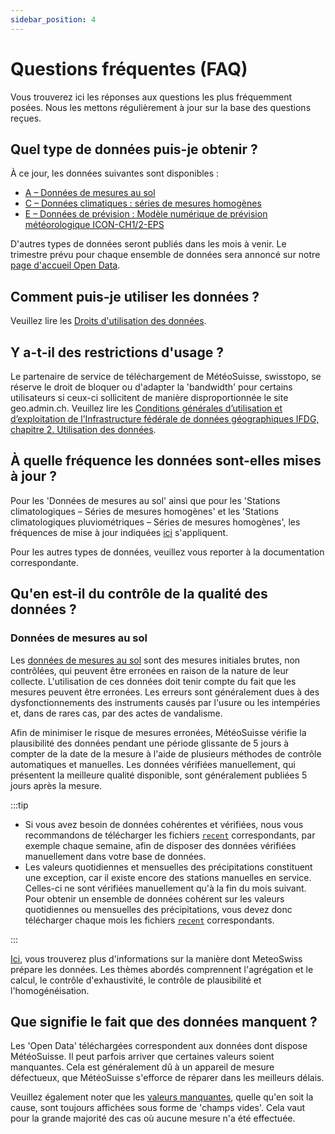 ```yaml
---
sidebar_position: 4
---
```


# Questions fréquentes (FAQ)
Vous trouverez ici les réponses aux questions les plus fréquemment posées. Nous les mettons régulièrement à jour sur la base des questions reçues.


## Quel type de données puis-je obtenir ?
À ce jour, les données suivantes sont disponibles :
- [A – Données de mesures au sol](/a-data-groundbased)
- [C – Données climatiques : séries de mesures homogènes](/c-climate-data)
- [E – Données de prévision : Modèle numérique de prévision météorologique ICON-CH1/2-EPS](/e-forecast-data/e2-e3-numerical-weather-forecasting-model)

D'autres types de données seront publiés dans les mois à venir. Le trimestre prévu pour chaque ensemble de données sera annoncé sur notre [page d'accueil Open Data](https://www.meteosuisse.admin.ch/services-et-publications/service/open-data.html).

<!--  [B - Données de mesures de l'atmosphère](/b-data-atmosphere)  -->
<!--  [D - Données radar](/d-data-radar)  -->


## Comment puis-je utiliser les données ?
Veuillez lire les [Droits d'utilisation des données](/general/terms-of-use#2-droits-dutilisation-des-donn%C3%A9es).


## Y a-t-il des restrictions d'usage ?
Le partenaire de service de téléchargement de MétéoSuisse, swisstopo, se réserve le droit de bloquer ou d'adapter la 'bandwidth' pour certains utilisateurs si ceux-ci sollicitent de manière disproportionnée le site geo.admin.ch. Veuillez lire les [Conditions générales d’utilisation et d’exploitation de l’Infrastructure fédérale de données géographiques IFDG, chapitre 2. Utilisation des données](https://www.geo.admin.ch/fr/conditions-generales-utilisation-ifdg#2.-Utilisation-des-donn%C3%A9es).


## À quelle fréquence les données sont-elles mises à jour ?
Pour les 'Données de mesures au sol' ainsi que pour les 'Stations climatologiques – Séries de mesures homogènes' et les 'Stations climatologiques pluviométriques – Séries de mesures homogènes', les fréquences de mise à jour indiquées [ici](/general/download#update-frequency) s'appliquent.

Pour les autres types de données, veuillez vous reporter à la documentation correspondante.


## Qu'en est-il du contrôle de la qualité des données ?  <!-- Ne modifiez pas ce titre ! -->

### Données de mesures au sol
Les [données de mesures au sol](/a-data-groundbased) sont des mesures initiales brutes, non contrôlées, qui peuvent être erronées en raison de la nature de leur collecte. L'utilisation de ces données doit tenir compte du fait que les mesures peuvent être erronées. Les erreurs sont généralement dues à des dysfonctionnements des instruments causés par l'usure ou les intempéries et, dans de rares cas, par des actes de vandalisme.

Afin de minimiser le risque de mesures erronées, MétéoSuisse vérifie la plausibilité des données pendant une période glissante de 5 jours à compter de la date de la mesure à l'aide de plusieurs méthodes de contrôle automatiques et manuelles. Les données vérifiées manuellement, qui présentent la meilleure qualité disponible, sont généralement publiées 5 jours après la mesure.

:::tip

- Si vous avez besoin de données cohérentes et vérifiées, nous vous recommandons de télécharger les fichiers [`recent`](/general/download#update-frequency) correspondants, par exemple chaque semaine, afin de disposer des données vérifiées manuellement dans votre base de données.
- Les valeurs quotidiennes et mensuelles des précipitations constituent une exception, car il existe encore des stations manuelles en service. Celles-ci ne sont vérifiées manuellement qu'à la fin du mois suivant. Pour obtenir un ensemble de données cohérent sur les valeurs quotidiennes ou mensuelles des précipitations, vous devez donc télécharger chaque mois les fichiers [`recent`](/general/download#update-frequency) correspondants.

:::

[Ici](https://www.meteosuisse.admin.ch/meteo/systemes-de-mesure/gestion-des-donnees/preparation-des-donnees.html), vous trouverez plus d'informations sur la manière dont MeteoSwiss prépare les données. Les thèmes abordés comprennent l'agrégation et le calcul, le contrôle d'exhaustivité, le contrôle de plausibilité et l'homogénéisation.

<!--  
### Produits radar de précipitation
Les [Produits radar de précipitation](/d-radar-data/d1-precipitation-radar-products) ('CombiPrecip') sont basés sur des données automatiques mesurées au sol toutes les 10 minutes et sur des données radar.

Certaines données enregistrées toutes les 10 minutes pouvant être retardées ou erronées, ou des problèmes pouvant survenir avec le radar, elles sont automatiquement retraitées 8 jours plus tard, en tenant compte de toutes les mesures automatiques des précipitations disponibles et vérifiées enregistrées toutes les 10 minutes. Les données publiées sont automatiquement écrasées tous les 8 jours.

:::tip

Afin d'obtenir des données de la meilleure qualité possible, nous vous recommandons donc de n'utiliser que les données révisées datant de plus de 8 jours ou, si les données actuelles ont été utilisées pour une estimation rapide, de télécharger les données révisées ultérieurement.

:::

### Données climatiques spatiales
Les données climatiques spatiales quotidiennes [`RprelimD`, `TabsD`, `TmaxD`, `TminD` et `SrelD`](/c-climate-data/c3-ground-based-climate-data) sont calculées quotidiennement sur la base des données journalières disponibles.

Comme mentionné dans la section [Données de mesures au sol](/general/faq#donn%C3%A9es-de-mesures-au-sol) ci-dessus, les données ne sont vérifiées que plus tard, ce qui nécessite un nouveau calcul des produits. Les valeurs quotidiennes des précipitations vérifiées manuellement sont également enregistrées dans `RprelimD` à la fin du mois, ce qui donne le produit `RhiresD`.

Par conséquent, les produits `TabsD`, `TmaxD`, `TminD`, `SrelD` et `RhiresD` sont recalculés vers la fin de chaque mois suivant (vers le jour 25) pour le mois précédent afin de garantir la meilleure qualité possible des données.
-->

## Que signifie le fait que des données manquent ?
Les 'Open Data' téléchargées correspondent aux données dont dispose MétéoSuisse. Il peut parfois arriver que certaines valeurs soient manquantes. Cela est généralement dû à un appareil de mesure défectueux, que MétéoSuisse s'efforce de réparer dans les meilleurs délais.

Veuillez également noter que les [valeurs manquantes](/general/download#missing-values), quelle qu'en soit la cause, sont toujours affichées sous forme de 'champs vides'. Cela vaut pour la grande majorité des cas où aucune mesure n'a été effectuée.

